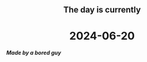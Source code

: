 <h2 align=center>The day is currently</h2>
<h1 align=center><!--TIME BEGIN-->2024-06-20<!--TIME END--></h1>
<h5>Made by a bored guy</h5>
